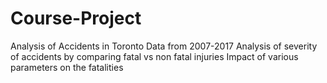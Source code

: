 # Course-Project
Analysis of Accidents in Toronto Data from 2007-2017
Analysis of severity of accidents by comparing fatal vs non fatal injuries
Impact of various parameters on the fatalities
